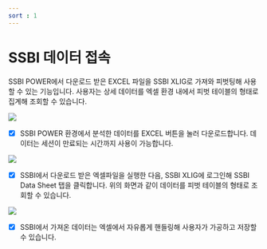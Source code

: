 ```yaml
---
sort : 1
---
```



# SSBI 데이터 접속

SSBI POWER에서 다운로드 받은 EXCEL 파일을 SSBI XLIG로 가져와 피벗팅해 사용할 수 있는 기능입니다. 사용자는 상세 데이터를 엑셀 환경 내에서 피벗 테이블의 형태로 집계해 조회할 수 있습니다.

<img src = "https://user-images.githubusercontent.com/86198387/203703515-52b8663a-7378-4163-995b-7cb304c2f32d.png" />


- [x] SSBI POWER 환경에서 분석한 데이터를 EXCEL 버튼을 눌러 다운로드합니다. 데이터는 세션이 만료되는 시간까지 사용이 가능합니다.

<img src = "https://user-images.githubusercontent.com/86198387/203704056-1fb4be92-2b1d-4a25-9142-48457d94b007.png" />

- [x] SSBI에서 다운로드 받은 엑셀파일을 실행한 다음, SSBI XLIG에 로그인해 SSBI Data Sheet 탭을 클릭합니다. 위의 화면과 같이 데이터를 피벗 테이블의 형태로 조회할 수 있습니다.

<img src = "https://user-images.githubusercontent.com/86198387/203704531-29f74ef7-536c-4653-8f40-365859e98386.png" />

- [x] SSBI에서 가져온 데이터는 엑셀에서 자유롭게 핸들링해 사용자가 가공하고 저장할 수 있습니다.